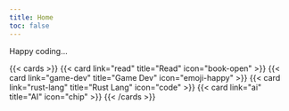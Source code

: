 ```yaml
---
title: Home
toc: false
---
```


Happy coding...

{{< cards >}}
  {{< card link="read" title="Read" icon="book-open" >}}
  {{< card link="game-dev" title="Game Dev" icon="emoji-happy" >}}
  {{< card link="rust-lang" title="Rust Lang" icon="code" >}}
  {{< card link="ai" title="AI" icon="chip" >}}
{{< /cards >}}

